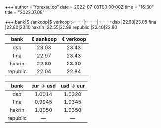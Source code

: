 +++
author = "forexsu.co"
date = 2022-07-08T00:00:00Z
time = "16:30"
title = "2022.07.08"

+++
bank|$ aankoop|$ verkoop
:-----:|:-----:|:-----:
dsb  |22.68|23.05
fina  |22.80|23.10
hakrin  |22.55|22.99
republic  |22.40|22.80

bank|€ aankoop|€ verkoop
:-----:|:-----:|:-----:
dsb  |23.03|23.43
fina  |22.97|23.43
hakrin  |22.80|23.30
republic  |22.04|22.84

bank|eur → usd|usd → eur
:-----:|:-----:|:-----:
dsb  |1.0014|1.0320
fina  |0.9945|1.0345
hakrin  |1.0050|1.0350
republic  |—|—
